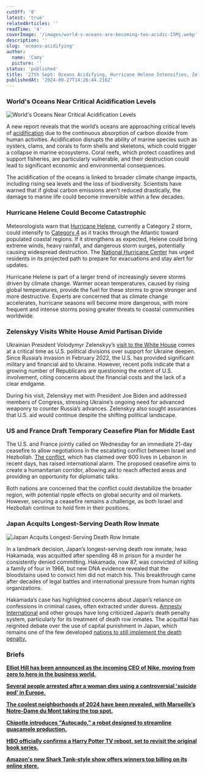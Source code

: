 ```yaml
---
cutOff: '8'
latest: 'true'
relatedArticles: ''
readTime: '4'
coverImage: '/images/world-s-oceans-are-becoming-too-acidic-I5Mj.webp'
description: ''
slug: 'oceans-acidifying'
author:
  name: 'Camy'
  picture: ''
status: 'published'
title: '27th Sept: Oceans Acidifying, Hurricane Helene Intensifies, Zelenskyy at White House'
publishedAt: '2024-09-27T14:26:44.216Z'
---
```


### World's Oceans Near Critical Acidification Levels

![World's Oceans Near Critical Acidification Levels](/images/world-s-oceans-are-becoming-too-acidic-MwOT.webp)

A new report reveals that the world’s oceans are approaching critical levels of [acidification](https://www.fisheries.noaa.gov/insight/understanding-ocean-acidification) due to the continuous absorption of carbon dioxide from human activities. Acidification disrupts the ability of marine species such as oysters, clams, and corals to form shells and skeletons, which could trigger a collapse in marine ecosystems. Coral reefs, which protect coastlines and support fisheries, are particularly vulnerable, and their destruction could lead to significant economic and environmental consequences.

The acidification of the oceans is linked to broader climate change impacts, including rising sea levels and the loss of biodiversity. Scientists have warned that if global carbon emissions aren’t reduced drastically, the damage to marine life could become irreversible within a few decades.

### Hurricane Helene Could Become Catastrophic

Meteorologists warn that [Hurricane Helene](https://www.nbcnews.com/news/weather/live-blog/hurricane-helene-live-updates-rcna172799), currently a Category 2 storm, could intensify to [Category 4](https://www.nhc.noaa.gov/aboutsshws.php) as it tracks through the Atlantic toward populated coastal regions. If it strengthens as expected, Helene could bring extreme winds, heavy rainfall, and dangerous storm surges, potentially causing widespread destruction. The [National Hurricane Center](https://x.com/NHC_Atlantic/status/1839268697988542901) has urged residents in its projected path to prepare for evacuations and stay alert for updates.

Hurricane Helene is part of a larger trend of increasingly severe storms driven by climate change. Warmer ocean temperatures, caused by rising global temperatures, provide the fuel for these storms to grow stronger and more destructive. Experts are concerned that as climate change accelerates, hurricane seasons will become more dangerous, with more frequent and intense storms posing greater threats to coastal communities worldwide.

### Zelenskyy Visits White House Amid Partisan Divide

Ukrainian President Volodymyr Zelenskyy’s [visit to the White House](https://www.military.com/daily-news/2024/09/26/zelenskyy-visiting-white-house-partisan-divide-grows-over-ukraine-war.html) comes at a critical time as U.S. political divisions over support for Ukraine deepen. Since Russia’s invasion in February 2022, the U.S. has provided significant military and financial aid to Ukraine. However, recent polls indicate that a growing number of Republicans are questioning the extent of U.S. involvement, citing concerns about the financial costs and the lack of a clear endgame.

During his visit, Zelenskyy met with President Joe Biden and addressed members of Congress, stressing Ukraine’s ongoing need for advanced weaponry to counter Russia’s advances. Zelenskyy also sought assurances that U.S. aid would continue despite the shifting political landscape.

### US and France Draft Temporary Ceasefire Plan for Middle East

The U.S. and France jointly called on Wednesday for an immediate 21-day ceasefire to allow negotiations in the escalating conflict between Israel and Hezbollah. [The conflict](https://apnews.com/article/israel-lebanon-hezbollah-gaza-news-09-25-2024-62cb173728d341c845bff9859addc7a5), which has claimed over 600 lives in Lebanon in recent days, has raised international alarm. The proposed ceasefire aims to create a humanitarian corridor, allowing aid to reach affected areas and providing an opportunity for diplomatic talks.

Both nations are concerned that the conflict could destabilize the broader region, with potential ripple effects on global security and oil markets. However, securing a ceasefire remains a challenge, as both Israel and Hezbollah continue to hold firm in their positions.

### Japan Acquits Longest-Serving Death Row Inmate

![Japan Acquits Longest-Serving Death Row Inmate](/images/japan-acquits-longest-serving-death-row-inmate-56-years-after-murder-conviction-IyMT.webp)

In a landmark decision, Japan’s longest-serving death row inmate, Iwao Hakamada, was acquitted after spending 48 in prison for a murder he consistently denied committing. Hakamada, now 87, was convicted of killing a family of four in 1966, but new DNA evidence revealed that the bloodstains used to convict him did not match his. This breakthrough came after decades of legal battles and international pressure from human rights organizations.

Hakamada’s case has highlighted concerns about Japan’s reliance on confessions in criminal cases, often extracted under duress. [Amnesty International](https://x.com/amnesty/status/1839254193976013059) and other groups have long criticized Japan’s death penalty system, particularly for its treatment of death row inmates. The acquittal has reignited debate over the use of capital punishment in Japan, which remains one of the few developed [nations to still implement the death penalty.](https://www.bbc.com/news/world-45835584)

### Briefs

[**Elliot Hill has been announced as the incoming CEO of Nike, moving from zero to hero in the business world.**](https://techround.co.uk/news/zero-to-hero-elliot-hill-announced-as-incoming-nike-ceo/)

[**Several people arrested after a woman dies using a controversial 'suicide pod' in Europe.**](https://www.bbc.com/news/articles/ce8144v9pveo.amp)

[**The coolest neighborhoods of 2024 have been revealed, with Marseille’s Notre-Dame du Mont taking the top spot.**](https://edition.cnn.com/2024/09/25/travel/time-out-coolest-neighborhoods-2024/index.html)

[**Chipotle introduces "Autocado," a robot designed to streamline guacamole production.**](https://www.cbsnews.com/news/chipotle-avocado-robot-guacamole-autocado/)

[**HBO officially confirms a Harry Potter TV reboot, set to revisit the original book series.**](https://variety.com/2023/tv/news/harry-potter-tv-series-hbo-max-1235578295/)

[**Amazon's new Shark Tank-style show offers winners top billing on its online store.**](https://www.msn.com/en-us/money/companies/amazon-s-new-shark-tank-style-show-gives-winners-top-billing-in-its-store/ar-AA1qPOob)